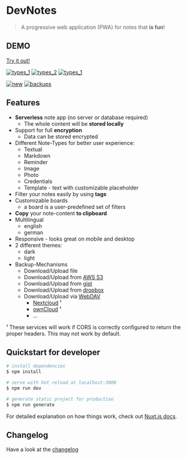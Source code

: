 # DevNotes

> A progressive web application (PWA) for notes that **is fun**!

## DEMO

[Try it out!](https://rainu.github.io/dev-notes/)

[![types_1](preview/cards_2.png)](https://rainu.github.io/dev-notes/) [![types_2](preview/cards_1.png)](https://rainu.github.io/dev-notes/) [![types_1](preview/cards_0.png)](https://rainu.github.io/dev-notes/)

[![new](preview/new.png)](https://rainu.github.io/dev-notes/#/notes/new/text) [![backups](preview/backups.png)](https://rainu.github.io/dev-notes/#/backup/)

## Features
* **Serverless** note app (no server or database required)
    * The whole content will be **stored locally**
* Support for full **encryption**
    * Data can be stored encrypted
* Different Note-Types for better user experience:
    * Textual
    * Markdown
    * Reminder
    * Image
    * Photo
    * Credentials
    * Template - text with customizable placeholder
* Filter your notes easily by using **tags**
* Customizable boards
    * a board is a user-predefined set of filters
* **Copy** your note-content **to clipboard**
* Multilingual
    * english
    * german
* Responsive - looks great on mobile and desktop
* 2 different themes:
    * dark
    * light
* Backup-Mechanisms
    * Download/Upload file
    * Download/Upload from [AWS S3](https://aws.amazon.com/s3/)
    * Download/Upload from [gist](https://gist.github.com/)
    * Download/Upload from [dropbox](https://www.dropbox.com/)
    * Download/Upload via [WebDAV](http://www.webdav.org/)
        * [Nextcloud](https://nextcloud.com/) ¹
        * [ownCloud](https://owncloud.org/) ¹
        * ...

¹ These services will work if CORS is correctly configured to return the proper headers. This may not work by default.

## Quickstart for developer

``` bash
# install dependencies
$ npm install

# serve with hot reload at localhost:3000
$ npm run dev

# generate static project for production
$ npm run generate
```

For detailed explanation on how things work, check out [Nuxt.js docs](https://nuxtjs.org).

## Changelog

Have a look at the [changelog](CHANGELOG.md)
